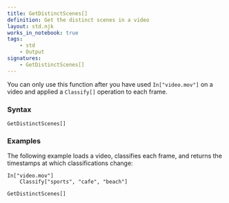 ```yaml
---
title: GetDistinctScenes[]
definition: Get the distinct scenes in a video
layout: std.njk
works_in_notebook: true
tags:
    - std
    - Output
signatures:
    - GetDistinctScenes[]
---
```


You can only use this function after you have used `In["video.mov"]` on a video and applied a `Classify[]` operation to each frame.

### Syntax

```
GetDistinctScenes[]
```

### Examples

The following example loads a video, classifies each frame, and returns the timestamps at which classifications change:

```
In["video.mov"]
    Classify["sports", "cafe", "beach"]

GetDistinctScenes[]
```
